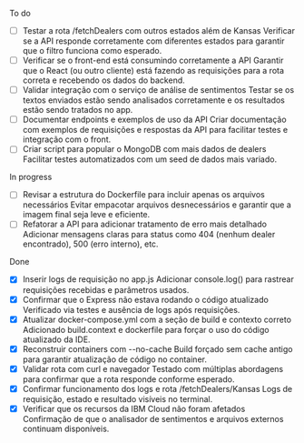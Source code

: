To do
- [ ] Testar a rota /fetchDealers com outros estados além de Kansas
Verificar se a API responde corretamente com diferentes estados para garantir que o filtro funciona como esperado.
- [ ] Verificar se o front-end está consumindo corretamente a API
Garantir que o React (ou outro cliente) está fazendo as requisições para a rota correta e recebendo os dados do backend.
- [ ] Validar integração com o serviço de análise de sentimentos
Testar se os textos enviados estão sendo analisados corretamente e os resultados estão sendo tratados no app.
- [ ] Documentar endpoints e exemplos de uso da API
Criar documentação com exemplos de requisições e respostas da API para facilitar testes e integração com o front.
- [ ] Criar script para popular o MongoDB com mais dados de dealers
Facilitar testes automatizados com um seed de dados mais variado.

In progress
- [ ] Revisar a estrutura do Dockerfile para incluir apenas os arquivos necessários
Evitar empacotar arquivos desnecessários e garantir que a imagem final seja leve e eficiente.
- [ ] Refatorar a API para adicionar tratamento de erro mais detalhado
Adicionar mensagens claras para status como 404 (nenhum dealer encontrado), 500 (erro interno), etc.

Done
- [x] Inserir logs de requisição no app.js
Adicionar console.log() para rastrear requisições recebidas e parâmetros usados.
- [x] Confirmar que o Express não estava rodando o código atualizado
Verificado via testes e ausência de logs após requisições.
- [x] Atualizar docker-compose.yml com a seção de build e contexto correto
Adicionado build.context e dockerfile para forçar o uso do código atualizado da IDE.
- [x] Reconstruir containers com --no-cache
Build forçado sem cache antigo para garantir atualização de código no container.
- [x] Validar rota com curl e navegador
Testado com múltiplas abordagens para confirmar que a rota responde conforme esperado.
- [x] Confirmar funcionamento dos logs e rota /fetchDealers/Kansas
Logs de requisição, estado e resultado visíveis no terminal.
- [x] Verificar que os recursos da IBM Cloud não foram afetados
Confirmação de que o analisador de sentimentos e arquivos externos continuam disponíveis.
